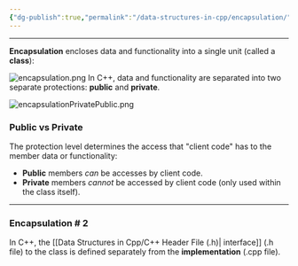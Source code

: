 ```yaml
---
{"dg-publish":true,"permalink":"/data-structures-in-cpp/encapsulation/","noteIcon":"1"}
---
```


---
**Encapsulation** encloses data and functionality into a single unit (called a **class**):

![encapsulation.png](/img/user/Data%20Structures%20in%20Cpp/Reference%20images/encapsulation.png)
In C++, data and functionality are separated into two separate protections: **public** and **private**.

![encapsulationPrivatePublic.png](/img/user/Data%20Structures%20in%20Cpp/Reference%20images/encapsulationPrivatePublic.png)
### Public vs Private

The protection level determines the access that "client code" has to the member data or functionality:

- **Public** members _can_ be accesses by client code.
- **Private** members _cannot_ be accessed by client code (only used within the class itself).
---

### Encapsulation \# 2

In C++, the [[Data Structures in Cpp/C++ Header File (.h)\| interface]] (.h file) to the class is defined separately from the **implementation** (.cpp file).

